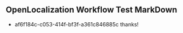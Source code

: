 ## OpenLocalization Workflow Test MarkDown
* af6f184c-c053-414f-bf3f-a361c846885c 
thanks!<!--HONumber=Mar16_HO1-->
